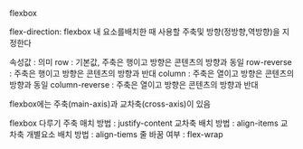 flexbox

flex-direction:
flexbox 내 요소를배치한 때 사용할 주축및 방향(정방향,역방향)을 지정한다

속성값 : 의미
row : 기본값, 주축은 행이고 방향은 콘텐츠의 방향과 동일
row-reverse : 주축은 행이고 방향은 콘텐츠의 방향과 반대
column : 주축은 열이고 방향은 콘텐츠의 방향과 동일
column-reverse : 주축은 열이고 방향은 콘텐츠의 방향과 반대

flexbox에는 주축(main-axis)과 교차축(cross-axis)이 있음

flexbox 다루기
주축 매치 방법 : justify-content
교차축 배치 방법 : align-items
교차축  개별요소 배치 방법 : align-tiems
줄 바꿈 여부 : flex-wrap